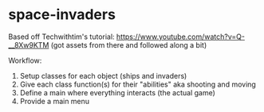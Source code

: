 # space-invaders
 
 Based off Techwithtim's tutorial: https://www.youtube.com/watch?v=Q-__8Xw9KTM (got assets from there and followed along a bit)

Workflow: 
1) Setup classes for each object (ships and invaders)
2) Give each class function(s) for their "abilities" aka shooting and moving
3) Define a main where everything interacts (the actual game)
4) Provide a main menu
